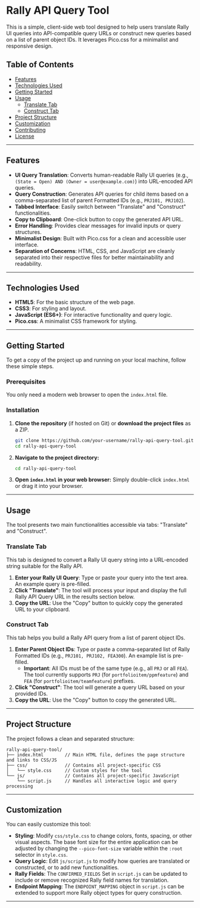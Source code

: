# Rally API Query Tool

This is a simple, client-side web tool designed to help users translate Rally UI queries into API-compatible query URLs or construct new queries based on a list of parent object IDs. It leverages Pico.css for a minimalist and responsive design.

## Table of Contents

  * [Features](https://www.google.com/search?q=%23features)
  * [Technologies Used](https://www.google.com/search?q=%23technologies-used)
  * [Getting Started](https://www.google.com/search?q=%23getting-started)
  * [Usage](https://www.google.com/search?q=%23usage)
      * [Translate Tab](https://www.google.com/search?q=%23translate-tab)
      * [Construct Tab](https://www.google.com/search?q=%23construct-tab)
  * [Project Structure](https://www.google.com/search?q=%23project-structure)
  * [Customization](https://www.google.com/search?q=%23customization)
  * [Contributing](https://www.google.com/search?q=%23contributing)
  * [License](https://www.google.com/search?q=%23license)

-----

## Features

  * **UI Query Translation**: Converts human-readable Rally UI queries (e.g., `(State = Open) AND (Owner = user@example.com)`) into URL-encoded API queries.
  * **Query Construction**: Generates API queries for child items based on a comma-separated list of parent Formatted IDs (e.g., `PRJ101, PRJ102`).
  * **Tabbed Interface**: Easily switch between "Translate" and "Construct" functionalities.
  * **Copy to Clipboard**: One-click button to copy the generated API URL.
  * **Error Handling**: Provides clear messages for invalid inputs or query structures.
  * **Minimalist Design**: Built with Pico.css for a clean and accessible user interface.
  * **Separation of Concerns**: HTML, CSS, and JavaScript are cleanly separated into their respective files for better maintainability and readability.

-----

## Technologies Used

  * **HTML5**: For the basic structure of the web page.
  * **CSS3**: For styling and layout.
  * **JavaScript (ES6+)**: For interactive functionality and query logic.
  * **Pico.css**: A minimalist CSS framework for styling.

-----

## Getting Started

To get a copy of the project up and running on your local machine, follow these simple steps.

### Prerequisites

You only need a modern web browser to open the `index.html` file.

### Installation

1.  **Clone the repository** (if hosted on Git) or **download the project files** as a ZIP.
    ```bash
    git clone https://github.com/your-username/rally-api-query-tool.git
    cd rally-api-query-tool
    ```
2.  **Navigate to the project directory:**
    ```bash
    cd rally-api-query-tool
    ```
3.  **Open `index.html` in your web browser:**
    Simply double-click `index.html` or drag it into your browser.

-----

## Usage

The tool presents two main functionalities accessible via tabs: "Translate" and "Construct".

### Translate Tab

This tab is designed to convert a Rally UI query string into a URL-encoded string suitable for the Rally API.

1.  **Enter your Rally UI Query**: Type or paste your query into the text area. An example query is pre-filled.
2.  **Click "Translate"**: The tool will process your input and display the full Rally API Query URL in the results section below.
3.  **Copy the URL**: Use the "Copy" button to quickly copy the generated URL to your clipboard.

### Construct Tab

This tab helps you build a Rally API query from a list of parent object IDs.

1.  **Enter Parent Object IDs**: Type or paste a comma-separated list of Rally Formatted IDs (e.g., `PRJ101, PRJ102, FEA300`). An example list is pre-filled.
      * **Important**: All IDs must be of the same type (e.g., all `PRJ` or all `FEA`). The tool currently supports `PRJ` (for `portfolioitem/ppmfeature`) and `FEA` (for `portfolioitem/teamfeature`) prefixes.
2.  **Click "Construct"**: The tool will generate a query URL based on your provided IDs.
3.  **Copy the URL**: Use the "Copy" button to copy the generated URL.

-----

## Project Structure

The project follows a clean and separated structure:

```
rally-api-query-tool/
├── index.html        // Main HTML file, defines the page structure and links to CSS/JS
├── css/              // Contains all project-specific CSS
│   └── style.css     // Custom styles for the tool
└── js/               // Contains all project-specific JavaScript
    └── script.js     // Handles all interactive logic and query processing
```

-----

## Customization

You can easily customize this tool:

  * **Styling**: Modify `css/style.css` to change colors, fonts, spacing, or other visual aspects. The base font size for the entire application can be adjusted by changing the `--pico-font-size` variable within the `:root` selector in `style.css`.
  * **Query Logic**: Edit `js/script.js` to modify how queries are translated or constructed, or to add new functionalities.
  * **Rally Fields**: The `CONFIRMED_FIELDS` Set in `script.js` can be updated to include or remove recognized Rally field names for translation.
  * **Endpoint Mapping**: The `ENDPOINT_MAPPING` object in `script.js` can be extended to support more Rally object types for query construction.

-----